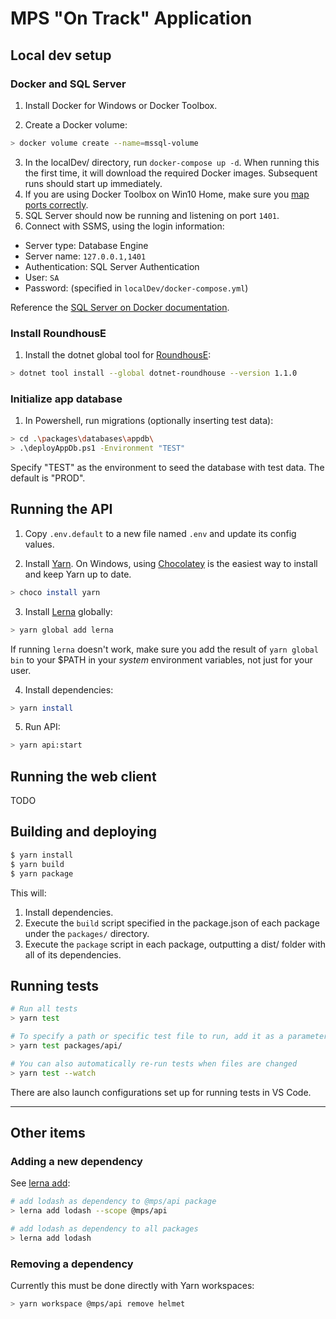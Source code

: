 # MPS "On Track" Application

## Local dev setup

### Docker and SQL Server

1. Install Docker for Windows or Docker Toolbox.

2. Create a Docker volume:

```sh
> docker volume create --name=mssql-volume
```

3. In the localDev/ directory, run `docker-compose up -d`. When running this the first time, it will download the required Docker images. Subsequent runs should start up immediately.
4. If you are using Docker Toolbox on Win10 Home, make sure you [map ports correctly](https://stackoverflow.com/a/57417278/2486583).
5. SQL Server should now be running and listening on port `1401`.
6. Connect with SSMS, using the login information:

- Server type: Database Engine
- Server name: `127.0.0.1,1401`
- Authentication: SQL Server Authentication
- User: `SA`
- Password: (specified in `localDev/docker-compose.yml`)

Reference the [SQL Server on Docker documentation](https://docs.microsoft.com/en-us/sql/linux/sql-server-linux-configure-docker?view=sql-server-ver15).

### Install RoundhousE

1. Install the dotnet global tool for [RoundhousE](https://github.com/chucknorris/roundhouse):

```sh
> dotnet tool install --global dotnet-roundhouse --version 1.1.0
```

### Initialize app database

1. In Powershell, run migrations (optionally inserting test data):

```sh
> cd .\packages\databases\appdb\
> .\deployAppDb.ps1 -Environment "TEST"
```

Specify "TEST" as the environment to seed the database with test data. The default is "PROD".

## Running the API

1. Copy `.env.default` to a new file named `.env` and update its config values.

2. Install [Yarn](https://yarnpkg.com/en/docs/install). On Windows, using [Chocolatey](https://chocolatey.org/) is the easiest way to install and keep Yarn up to date.

```sh
> choco install yarn
```

3. Install [Lerna](https://github.com/lerna/lerna) globally:

```sh
> yarn global add lerna
```

If running `lerna` doesn't work, make sure you add the result of `yarn global bin` to your \$PATH in your _system_ environment variables, not just for your user.

4. Install dependencies:

```sh
> yarn install
```

5. Run API:

```sh
> yarn api:start
```

## Running the web client

TODO

## Building and deploying

```sh
$ yarn install
$ yarn build
$ yarn package
```

This will:

1. Install dependencies.
2. Execute the `build` script specified in the package.json of each package under the `packages/` directory.
3. Execute the `package` script in each package, outputting a dist/ folder with all of its dependencies.

## Running tests

```sh
# Run all tests
> yarn test

# To specify a path or specific test file to run, add it as a parameter
> yarn test packages/api/

# You can also automatically re-run tests when files are changed
> yarn test --watch
```

There are also launch configurations set up for running tests in VS Code.

---

## Other items

### Adding a new dependency

See [lerna add](https://github.com/lerna/lerna/tree/master/commands/add#readme):

```sh
# add lodash as dependency to @mps/api package
> lerna add lodash --scope @mps/api

# add lodash as dependency to all packages
> lerna add lodash
```

### Removing a dependency

Currently this must be done directly with Yarn workspaces:

```sh
> yarn workspace @mps/api remove helmet
```
